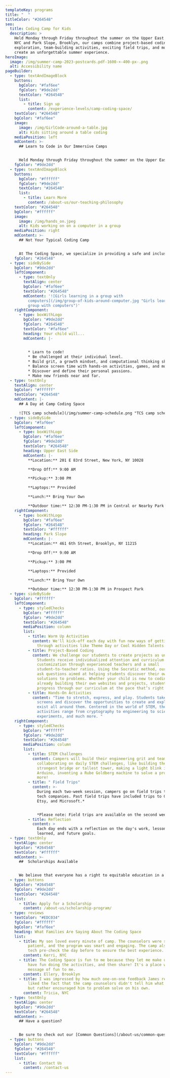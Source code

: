 ```yaml
---
templateKey: programs
title: "  "
titleColor: "#264548"
seo:
  title: Coding Camp for Kids
  description: >
    Held Monday through Friday throughout the summer on the Upper East Side in
    NYC and Park Slope, Brooklyn, our camps combine project-based coding, STEM
    exploration, team-building activities, exciting field trips, and more to
    create an unforgettable summer experience.
heroImage:
  image: /img/summer-camp-2023-postcards.pdf-1600-×-400-px-.png
  alt: Accessibility name
pageBuilder:
  - type: textAndImageBlock
    buttons:
      bgColor: "#faf6ee"
      fgColor: "#9de2dd"
      textColor: "#264548"
      list:
        - title: Sign up
          content: /experience-levels/camp-coding-space/
    textColor: "#264548"
    bgColor: "#faf6ee"
    image:
      image: /img/GirlCode-around-a-table.jpg
      alt: Kids sitting around a table coding
    mediaPosition: left
    mdContent: >-
      ## Learn to Code in Our Immersive Camps


      Held Monday through Friday throughout the summer on the Upper East Side in NYC and Park Slope, Brooklyn, our camps combine project-based coding, STEM exploration, team-building activities, exciting field trips, and more to create an unforgettable summer experience.
    fgColor: "#9de2dd"
  - type: textAndImageBlock
    buttons:
      bgColor: "#ffffff"
      fgColor: "#9de2dd"
      textColor: "#264548"
      list:
        - title: Learn More
          content: /about-us/our-teaching-philosophy
    textColor: "#264548"
    bgColor: "#ffffff"
    image:
      image: /img/hands_on.jpeg
      alt: Kids working on on a computer in a group
    mediaPosition: right
    mdContent: >-
      ## Not Your Typical Coding Camp


      At The Coding Space, we specialize in providing a safe and inclusive learning environment for kids to have fun, be challenged, and discover their passions. Our teachers never lecture; instead, they ask targeted questions using the Socratic Method to get students thinking and problem solving on their own. By focusing on the development of computational thinking skills, intellectual confidence, self-expression, and independence, our students learn to code while growing as thinkers, learners, and leaders.
    fgColor: "#264548"
  - type: sideBySide
    bgColor: "#9de2dd"
    leftComponent:
      - type: textOnly
        textAlign: center
        bgColor: "#faf6ee"
        textColor: "#264548"
        mdContent: '![Girls learning in a group with
          computers](/img/group-of-kids-around-computer.jpg "Girls learning in a
          group with computers")'
    rightComponent:
      - type: boxWithLogo
        bgColor: "#9de2dd"
        fgColor: "#264548"
        textColor: "#faf6ee"
        heading: Your child will...
        mdContent: |-
          

          * Learn to code!
          * Be challenged at their individual level.
          * Build grit, a growth mindset, and computational thinking skills.
          * Balance screen time with hands-on activities, games, and more.
          * Discover and define their personal passions.
          * Make new friends near and far.
  - type: textOnly
    textAlign: center
    bgColor: "#ffffff"
    textColor: "#264548"
    mdContent: |-
      ## A Day at Camp Coding Space

      ![TCS camp schedule](/img/summer-camp-schedule.png "TCS camp schedule")
  - type: sideBySide
    bgColor: "#faf6ee"
    leftComponent:
      - type: boxWithLogo
        bgColor: "#faf6ee"
        fgColor: "#9de2dd"
        textColor: "#264548"
        heading: Upper East Side
        mdContent: |-
          **Location:** 201 E 83rd Street, New York, NY 10028

          **Drop Off:** 9:00 AM

          **Pickup:** 3:00 PM

          **Laptops:** Provided

          **Lunch:** Bring Your Own

          **Outdoor time:** 12:30 PM-1:30 PM in Central or Nearby Park
    rightComponent:
      - type: boxWithLogo
        bgColor: "#faf6ee"
        fgColor: "#264548"
        textColor: "#ffffff"
        heading: Park Slope
        mdContent: |-
          **Location:** 461 6th Street, Brooklyn, NY 11215

          **Drop Off:** 9:00 AM

          **Pickup:** 3:00 PM

          **Laptops:** Provided

          **Lunch:** Bring Your Own

          **Outdoor time:** 12:30 PM-1:30 PM in Prospect Park
  - type: sideBySide
    bgColor: "#ffffff"
    leftComponent:
      - type: styledChecks
        bgColor: "#ffffff"
        fgColor: "#9de2dd"
        textColor: "#264548"
        mediaPosition: column
        list:
          - title: Warm Up Activities
            content: We'll kick-off each day with fun new ways of getting to know each other
              through activities like Theme Day or Cool Hidden Talents.
          - title: Project-Based Coding
            content: We challenge our students to create projects as unique as they are.
              Students receive individualized attention and curriculum
              customization through experienced teachers and a small
              student-to-teacher ratios. Using the Socratic method, our teachers
              ask questions aimed at helping students discover their own
              solutions to problems. Whether your child is new to coding or
              already building their own websites and projects, students
              progress through our curriculum at the pace that’s right for them.
          - title: Hands-On Activities
            content: "Time to stretch, express, and play. Students take a break from their
              screens and discover the opportunities to create and explore that
              exist all around them. Centered in the world of STEM, these
              activities range from cryptography to engineering to science
              experiments, and much more. "
    rightComponent:
      - type: styledChecks
        bgColor: "#ffffff"
        fgColor: "#9de2dd"
        textColor: "#264548"
        mediaPosition: column
        list:
          - title: STEM Challenges
            content: Campers will build their engineering grit and teamwork skills by
              collaborating on daily STEM challenges, like building the
              strongest bridge or tallest tower, making a light blink in
              Arduino, inventing a Rube Goldberg machine to solve a problem, and
              more!
          - title: " Field Trips"
            content: >-
              During each two-week session, campers go on field trips to nearby
              tech companies. Past field trips have included trips to Google,
              Etsy, and Microsoft.*


              *Please note: Field trips are available on the second week of every two-week package. Field trip schedules are expected to be released in April.
          - title: Reflection
            content: >
              Each day ends with a reflection on the day's work, lessons
              learned, and future goals.
  - type: textOnly
    textAlign: center
    bgColor: "#264548"
    textColor: "#ffffff"
    mdContent: >-
      ##  Scholarships Available


      We believe that everyone has a right to equitable education in a safe and inclusive learning environment and are committed to increasing access to our high quality coding programs.
  - type: buttons
    bgColor: "#264548"
    fgColor: "#9de2dd"
    textColor: "#264548"
    list:
      - title: Apply for a Scholarship
        content: /about-us/scholarship-program/
  - type: reviews
    textColor: "#EDC034"
    fgColor: "#ffffff"
    bgColor: "#faf6ee"
    heading: What Families Are Saying About The Coding Space
    list:
      - title: My son loved every minute of camp. The counselors were super fun,
          patient, and the program was smart and engaging. The camp also does a
          tech pre-check the day before to ensure the best experience.
        content: Kerri, NYC
      - title: The Coding Space is fun to me because they let me make up my own ideas,
          have fun doing the activities, and then share! It's a place with a
          message of fun to me.
        content: Ellery, Brooklyn
      - title: I was impressed by how much one-on-one feedback James received. I really
          liked the fact that the camp counselors didn't tell him what to do,
          but rather encouraged him to problem solve on his own.
        content: Tricia, NYC
  - type: textOnly
    textAlign: center
    bgColor: "#9de2dd"
    textColor: "#264548"
    mdContent: >-
      ## Have a question?


      Be sure to check out our [Common Questions](/about-us/common-questions/). If you still don’t see what you need, reach out to us.
  - type: buttons
    bgColor: "#9de2dd"
    fgColor: "#264548"
    textColor: "#ffffff"
    list:
      - title: Contact Us
        content: /contact-us
---
```


